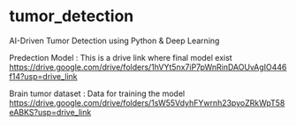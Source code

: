 # tumor_detection
AI-Driven Tumor Detection using Python &amp; Deep Learning


Predection Model : This is a drive link where final model exist
  https://drive.google.com/drive/folders/1hVYt5nx7iP7pWnRinDAOUvAgIO446f14?usp=drive_link


Brain tumor dataset : Data for training the model
  https://drive.google.com/drive/folders/1sW55VdyhFYwrnh23pyoZRkWpT58eABKS?usp=drive_link
